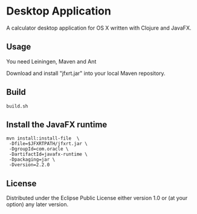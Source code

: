 # Desktop Application

A calculator desktop application for OS X written with Clojure and JavaFX.

## Usage

You need Leiningen, Maven and Ant

Download and install "jfxrt.jar" into your local Maven repository.

## Build

```
build.sh
```

## Install the JavaFX runtime

```
mvn install:install-file  \
 -Dfile=$JFXRTPATH/jfxrt.jar \
 -DgroupId=com.oracle \
 -DartifactId=javafx-runtime \
 -Dpackaging=jar \
 -Dversion=2.2.0
```

## License

Distributed under the Eclipse Public License either version 1.0 or (at
your option) any later version.
